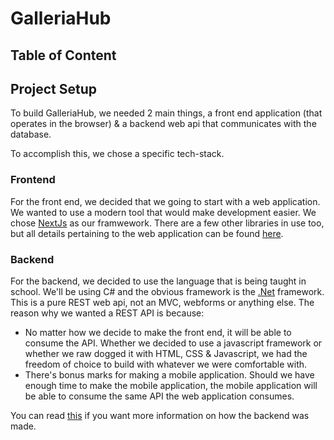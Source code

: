 # GalleriaHub

## Table of Content

## Project Setup

To build GalleriaHub, we needed 2 main things, a front end application (that operates in the browser) & a backend web api that communicates with the database.

To accomplish this, we chose a specific tech-stack.

### Frontend

For the front end, we decided that we going to start with a web application. We wanted to use a modern tool that would make development easier. We chose [NextJs](https://nextjs.org/) as our framwework. There are a few other libraries in use too, but all details pertaining to the web application can be found [here](./client/README.md).

### Backend

For the backend, we decided to use the language that is being taught in school. We'll be using C# and the obvious framework is the [.Net](https://dotnet.microsoft.com/) framework. This is a pure REST web api, not an MVC, webforms or anything else. The reason why we wanted a REST API is because:

- No matter how we decide to make the front end, it will be able to consume the API. Whether we decided to use a javascript framework or whether we raw dogged it with HTML, CSS & Javascript, we had the freedom of choice to build with whatever we were comfortable with.
- There's bonus marks for making a mobile application. Should we have enough time to make the mobile application, the mobile application will be able to consume the same API the web application consumes.

You can read [this]() if you want more information on how the backend was made.

